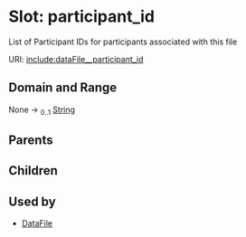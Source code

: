 
# Slot: participant_id


List of Participant IDs for participants associated with this file

URI: [include:dataFile__participant_id](https://w3id.org/include/dataFile__participant_id)


## Domain and Range

None &#8594;  <sub>0..1</sub> [String](types/String.md)

## Parents


## Children


## Used by

 * [DataFile](DataFile.md)
